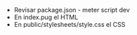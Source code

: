 - Revisar package.json - meter script dev
- En index.pug el HTML
- En public/stylesheets/style.css el CSS